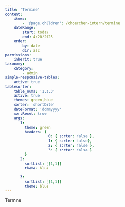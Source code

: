 ```yaml
---
title: 'Termine'
content:
    items:
        - '@page.children': /choerchen-intern/termine
    dateRange:
        start: today
        end: 4/20/2025
    order:
        by: date
        dir: asc
permissions:
    inherit: true
taxonomy:
    category:
        - admin
simple-responsive-tables:
    active: true
tablesorter:
    table_nums: '1,2,3'
    active: true
    themes: green,blue
    sorter: 'shortDate'
    dateFormat: 'ddmmyyyy'
    sortReset: true
    args:
       1:
         theme: green
         headers: {
                    0: { sorter: false },
                    1: { sorter: false},
                    2: { sorter: false },
                    3: { sorter: false }
         }
       2:
         sortList: [[1,1]]
         theme: blue
 
       3:
         sortList: [[1,1]]
         theme: blue 
---
```


Termine
